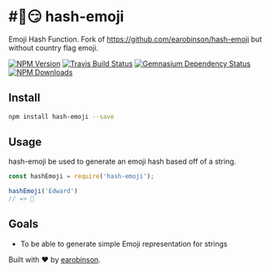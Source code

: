# #⃣️😏 hash-emoji
Emoji Hash Function. Fork of https://github.com/earobinson/hash-emoji but without country flag emoji.

[![NPM Version](https://img.shields.io/npm/v/hash-emoji.svg)](https://www.npmjs.com/package/hash-emoji)
[![Travis Build Status](https://img.shields.io/travis/earobinson/hash-emoji.svg)](https://travis-ci.org/earobinson/hash-emoji)
[![Gemnasium Dependency Status](https://img.shields.io/gemnasium/earobinson/hash-emoji.svg)](https://gemnasium.com/github.com/earobinson/hash-emoji)
[![NPM Downloads](https://img.shields.io/npm/dm/hash-emoji.svg)](https://www.npmjs.com/package/hash-emoji)

## Install
```bash
npm install hash-emoji --save
```

## Usage

hash-emoji be used to generate an  emoji hash based off of a string.

```js
const hashEmoji = require('hash-emoji');

hashEmoji('Edward')
// => 🎃
```

## Goals
 - To be able to generate simple Emoji representation for strings



Built with ❤️ by [earobinson](https://twitter.com/earobinson).
